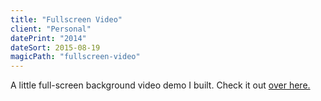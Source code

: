 ```yaml
---
title: "Fullscreen Video"
client: "Personal"
datePrint: "2014"
dateSort: 2015-08-19
magicPath: "fullscreen-video"
---
```


A little full-screen background video demo I built. Check it out [over here.](http://full-screen-video-thing.surge.sh/)
